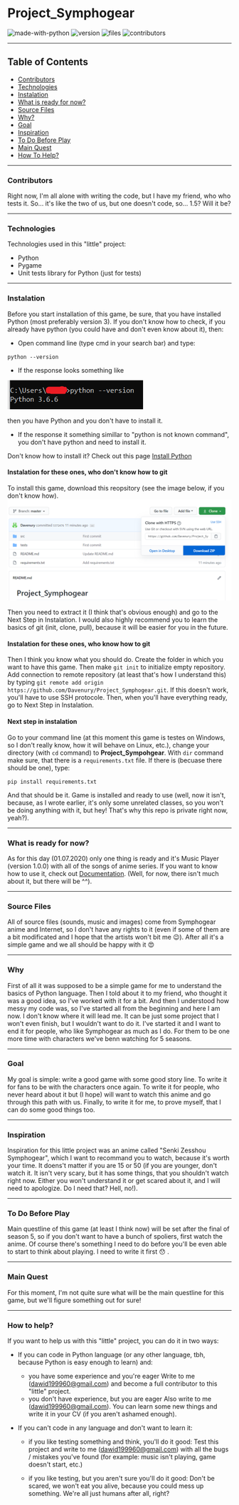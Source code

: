 # Project_Symphogear
![made-with-python](https://img.shields.io/badge/Made%20with-Python-blue) ![version](https://img.shields.io/badge/version-0.0.0-blue) 
![files](https://img.shields.io/badge/Files-Included-brightgreen) ![contributors](https://img.shields.io/badge/Contributors-1.5-brightgreen)

***

## Table of Contents
* [Contributors](#contributors)
* [Technologies](#technologies)
* [Instalation](#instalation)
* [What is ready for now?](#what-is-ready-for-now)
* [Source Files](#source-files)
* [Why?](#why)
* [Goal](#goal)
* [Inspiration](#inspiration)
* [To Do Before Play](#to-do-before-play)
* [Main Quest](#main-quest)
* [How To Help?](#how-to-help)

***

### Contributors

Right now, I'm all alone with writing the code, but I have my friend, who who tests it. So... it's like the two of us, but one doesn't code, so... 1.5? Will it be?

***

### Technologies

Technologies used in this "little" project:
* Python
* Pygame
* Unit tests library for Python (just for tests)

***

### Instalation
Before you start installation of this game, be sure, that you have installed Python (most preferably version 3). If you don't know how to check, if you already have python (you could have and don't even know about it), then:
* Open command line (type cmd in your search bar) and type:
```
python --version
```
* If the response looks something like 

![Python version](https://github.com/Davenury/Project_Symphogear/blob/master/markdown_images/python_version.png)

then you have Python and you don't have to install it.
* If the response it something simillar to "python is not known command", you don't have python and need to install it.

Don't know how to install it? Check out this page [Install Python](https://realpython.com/installing-python/)

#### Instalation for these ones, who don't know how to git
To install this game, download this reopsitory (see the image below, if you don't know how).
![Download Repository](https://github.com/Davenury/Project_Symphogear/blob/master/markdown_images/Download_Repository.png)

Then you need to extract it (I think that's obvious enough) and go to the Next Step in Instalation. I would also highly recommend you to learn the basics of git (init, clone, pull), because it will be easier for you in the future.

#### Instalation for these ones, who know how to git
Then I think you know what you should do. Create the folder in which you want to have this game. Then make `git init` to initialize empty repository. Add connection to remote repository (at least that's how I understand this) by typing `git remote add origin https://github.com/Davenury/Project_Symphogear.git`. If this doesn't work, you'll have to use SSH protocole. Then, when you'll have everything ready, go to Next Step in Instalation.

#### Next step in instalation

Go to your command line (at this moment this game is testes on Windows, so I don't really know, how it will behave on Linux, etc.), change your directory (with `cd` command) to **Project_Sympohgear**. With `dir` command make sure, that there is a `requirements.txt` file. If there is (becuase there should be one), type:

```
pip install requirements.txt
```

And that should be it. Game is installed and ready to use (well, now it isn't, because, as I wrote earlier, it's only some unrelated classes, so you won't be doing anything with it, but hey! That's why this repo is private right now, yeah?).

***

### What is ready for now?

As for this day (01.07.2020) only one thing is ready and it's Music Player (version 1.0.0) with all of the songs of anime series. If you want to know how to use it, check out [Documentation](https://docs.google.com/document/d/1f7OIKPJsSe8bc_GtXJyFHeuxhh2EukJjlxCXOtYWbbM/edit?usp=sharing). (Well, for now, there isn't much about it, but there will be ^^).

***

### Source Files

All of source files (sounds, music and images) come from Symphogear anime and Internet, so I don't have any rights to it (even if some of them are a bit modificated and I hope that the artists won't bit me :wink:). After all it's a simple game and we all should be happy with it :heart_eyes:

***

### Why

First of all it was supposed to be a simple game for me to understand the basics of Python language. Then I told about it to my friend, who thought it was a good idea, so I've worked with it for a bit. And then I understood how messy my code was, so I've started all from the beginning and here I am now. I don't know where it will lead me. It can be just some project that I won't even finish, but I wouldn't want to do it. I've started it and I want to end it for people, who like Symphogear as much as I do. For them to be one more time with characters we've benn watching for 5 seasons.

***

### Goal

My goal is simple: write a good game with some good story line. To write it for fans to be with the characters once again. To write it for people, who never heard about it but (I hope) will want to watch this anime and go through this path with us. Finally, to write it for me, to prove myself, that I can do some good things too.

***

### Inspiration

Inspiration for this little project was an anime called "Senki Zesshou Symphogear", which I want to recommand you to watch, because it's worth your time. It doens't matter if you are 15 or 50 (if you are younger, don't watch it. It isn't very scary, but it has some things, that you shouldn't watch right now. Either you won't understand it or get scared about it, and I will need to apologize. Do I need that? Hell, no!).

***

### To Do Before Play

Main questline of this game (at least I think now) will be set after the final of season 5, so if you don't want to have a bunch of spoliers, first watch the anime. Of course there's something I need to do before you'll be even able to start to think about playing. I need to write it first :hushed: .

***

### Main Quest

For this moment, I'm not quite sure what will be the main questline for this game, but we'll figure something out for sure!

***

### How to help?

If you want to help us with this "little" project, you can do it in two ways:

* If you can code in Python language (or any other language, tbh, because Python is easy enough to learn) and:
  * you have some experience and you're eager
      Write to me (dawid199960@gmail.com) and become a full contributor to this "little" project.
  * you don't have experience, but you are eager
      Also write to me (dawid199960@gmail.com). You can learn some new things and write it in your CV (if you aren't ashamed enough).
      
* If you can't code in any language and don't want to learn it:
  * if you like testing something and think, you'll do it good:
      Test this project and write to me (dawid199960@gmail.com) with all the bugs / mistakes you've found (for example: music isn't playing, game doesn't start, etc.)
      
  * if you like testing, but you aren't sure you'll do it good:
      Don't be scared, we won't eat you alive, because you could mess up something. We're all just humans after all, right?
